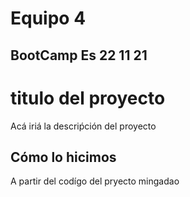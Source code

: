 # Equipo 4 

## BootCamp Es 22 11 21 

# titulo del proyecto 

Acá iriá la descriṕción del proyecto 


## Cómo lo hicimos 


A partir del codígo del pryecto mingadao 


